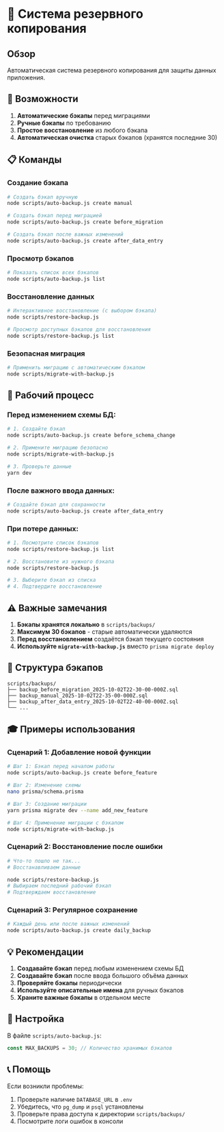 
# 💾 Система резервного копирования

## Обзор

Автоматическая система резервного копирования для защиты данных приложения.

## 🎯 Возможности

1. **Автоматические бэкапы** перед миграциями
2. **Ручные бэкапы** по требованию
3. **Простое восстановление** из любого бэкапа
4. **Автоматическая очистка** старых бэкапов (хранятся последние 30)

## 📋 Команды

### Создание бэкапа

```bash
# Создать бэкап вручную
node scripts/auto-backup.js create manual

# Создать бэкап перед миграцией
node scripts/auto-backup.js create before_migration

# Создать бэкап после важных изменений
node scripts/auto-backup.js create after_data_entry
```

### Просмотр бэкапов

```bash
# Показать список всех бэкапов
node scripts/auto-backup.js list
```

### Восстановление данных

```bash
# Интерактивное восстановление (с выбором бэкапа)
node scripts/restore-backup.js

# Просмотр доступных бэкапов для восстановления
node scripts/restore-backup.js list
```

### Безопасная миграция

```bash
# Применить миграцию с автоматическим бэкапом
node scripts/migrate-with-backup.js
```

## 🔄 Рабочий процесс

### Перед изменением схемы БД:

```bash
# 1. Создайте бэкап
node scripts/auto-backup.js create before_schema_change

# 2. Примените миграцию безопасно
node scripts/migrate-with-backup.js

# 3. Проверьте данные
yarn dev
```

### После важного ввода данных:

```bash
# Создайте бэкап для сохранности
node scripts/auto-backup.js create after_data_entry
```

### При потере данных:

```bash
# 1. Посмотрите список бэкапов
node scripts/restore-backup.js list

# 2. Восстановите из нужного бэкапа
node scripts/restore-backup.js

# 3. Выберите бэкап из списка
# 4. Подтвердите восстановление
```

## ⚠️ Важные замечания

1. **Бэкапы хранятся локально** в `scripts/backups/`
2. **Максимум 30 бэкапов** - старые автоматически удаляются
3. **Перед восстановлением** создаётся бэкап текущего состояния
4. **Используйте `migrate-with-backup.js`** вместо `prisma migrate deploy`

## 📁 Структура бэкапов

```
scripts/backups/
├── backup_before_migration_2025-10-02T22-30-00-000Z.sql
├── backup_manual_2025-10-02T22-35-00-000Z.sql
├── backup_after_data_entry_2025-10-02T22-40-00-000Z.sql
└── ...
```

## 🎓 Примеры использования

### Сценарий 1: Добавление новой функции

```bash
# Шаг 1: Бэкап перед началом работы
node scripts/auto-backup.js create before_feature

# Шаг 2: Изменение схемы
nano prisma/schema.prisma

# Шаг 3: Создание миграции
yarn prisma migrate dev --name add_new_feature

# Шаг 4: Применение миграции с бэкапом
node scripts/migrate-with-backup.js
```

### Сценарий 2: Восстановление после ошибки

```bash
# Что-то пошло не так...
# Восстанавливаем данные

node scripts/restore-backup.js
# Выбираем последний рабочий бэкап
# Подтверждаем восстановление
```

### Сценарий 3: Регулярное сохранение

```bash
# Каждый день или после важных изменений
node scripts/auto-backup.js create daily_backup
```

## 💡 Рекомендации

1. **Создавайте бэкап** перед любым изменением схемы БД
2. **Создавайте бэкап** после ввода большого объёма данных
3. **Проверяйте бэкапы** периодически
4. **Используйте описательные имена** для ручных бэкапов
5. **Храните важные бэкапы** в отдельном месте

## 🔧 Настройка

В файле `scripts/auto-backup.js`:

```javascript
const MAX_BACKUPS = 30; // Количество хранимых бэкапов
```

## 📞 Помощь

Если возникли проблемы:

1. Проверьте наличие `DATABASE_URL` в `.env`
2. Убедитесь, что `pg_dump` и `psql` установлены
3. Проверьте права доступа к директории `scripts/backups/`
4. Посмотрите логи ошибок в консоли
